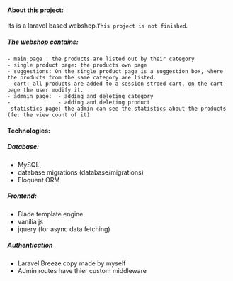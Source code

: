 #### About this project:

Its is a laravel based webshop.`This project is not finished`.


##### The webshop contains: 
    - main page : the products are listed out by their category 
    - single product page: the products own page
    - suggestions: On the single product page is a suggestion box, where the products from the same category are listed.
    - cart: all products are added to a session stroed cart, on the cart page the user modify it.
    - admnin page:  - adding and deleting category
    -               - adding and deleting product 
    -statistics page: the admin can see the statistics about the products (fe: the view count of it)

#### Technologies:

##### Database:

- MySQL, 
- database migrations (database/migrations)
- Eloquent ORM

##### Frontend:

- Blade template engine
- vanilia js
- jquery (for async data fetching)


##### Authentication

- Laravel Breeze copy made by myself
- Admin routes have thier custom middleware

